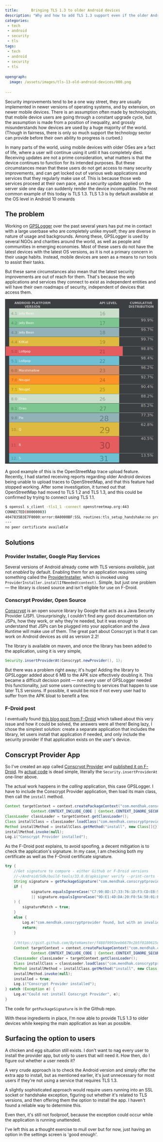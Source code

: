 ```yaml
---
title:      Bringing TLS 1.3 to older Android devices
description: "Why and how to add TLS 1.3 support even if the older Android devices have stopped receiving updates"
categories:
 - tech
 - android
 - security
 - tls
tags:
 - tech
 - android
 - security
 - tls

opengraph: 
  image: /assets/images/tls-13-old-android-devices/000.png

---
```


Security improvements tend to be a one way street, they are usually implemented in newer versions of operating systems, and by extension, on newer mobile devices.  There is an assumption often made by technologists, that mobile device users are going through a constant upgrade cycle, but the assumption is made from a position of inequality, and grossly misunderstands how devices are used by a huge majority of the world.  (Though in fairness, there is only so much support the technology sector can provide before their own ability to progress is curbed.)

In many parts of the world, using mobile devices with older OSes are a fact of life, where a user will continue using it until it has completely died. Receiving updates are not a prime consideration, what matters is that the device continues to function for its intended purposes. But these circumstances mean that these users do not get access to many security improvements, and can get locked out of various web applications and services that they regularly make use of.  This is because those web services proceed at their own pace, and a security update applied on the server side one day can suddenly render the device incompatible. The most common example of this today is TLS 1.3.  TLS 1.3 is by default available at the OS level in Android 10 onwards

## The problem

Working on [GPSLogger](https://gpslogger.app/) over the past several years has put me in contact with a large userbase who are completely unlike myself; they are diverse in nature of usage and backgrounds. Among these, GPSLogger is used by several NGOs and charities around the world, as well as people and communities in emerging economies.  Most of these users do not have the latest devices with the latest OS versions, as it is not a primary concern in their usage habits. Instead, mobile devices are seen as a means to run tools to assist their tasks.  

But these same circumstances also mean that the latest security improvements are out of reach for them.  That's because the web applications and services they connect to exist as independent entities and will have their own roadmaps of security, independent of devices that access them.

![Android OS distribution](/assets/images/tls-13-old-android-devices/001.png)

A good example of this is the OpenStreetMap trace upload feature.  Recently, I had started receiving reports regarding older Android devices being unable to upload traces to OpenStreetMap, and that this feature had stopped working.  After some investigation, it turned out that OpenStreetMap had moved to TLS 1.2 and TLS 1.3, and this could be confirmed by trying to connect using TLS 1.1. 


```bash
$ openssl s_client -tls1_1 -connect openstreetmap.org:443
CONNECTED(00000003)
4047835B3E7F0000:error:0A0000BF:SSL routines:tls_setup_handshake:no protocols available:../ssl/statem/statem_lib.c:104:
---
no peer certificate available
```

## Solutions

### Provider Installer, Google Play Services

Several versions of Android already come with TLS versions _available_, just not _enabled_ by default.  Enabling them for an application requires using something called the  [ProviderInstaller](https://developers.google.com/android/reference/com/google/android/gms/security/ProviderInstaller), which is invoked using `ProviderInstaller.installIfNeeded(context)`.  Simple, but just one problem — the library is closed source and isn't eligible for use on F-Droid.


### Conscrypt Provider, Open Source

[Conscrypt](https://github.com/google/conscrypt) is an open source library by Google that acts as a Java Security Provider (JSP).  Unsurprisingly, I couldn't find any good documentation on JSPs, how they work, or why they're needed, but it was enough to understand that JSPs can be plugged into your application and the Java Runtime will make use of them.  The great part about Conscrypt is that it can work on Android devices as old as version 2.2!  

The library is available on maven, and once the library has been added to the application, using it is very simple, 

```java
Security.insertProviderAt(Conscrypt.newProvider(), 1);
```

But there was a problem right away; it's huge!  Adding the library to GPSLogger added about 6 MB to the APK size effectively doubling it.  This became a difficult decision point — not every user of GPSLogger needed this functionality, just some users connecting to services that happen to use later TLS versions.  If possible, it would be nice if not every user had to suffer from the APK bloat to benefit a few.

### F-Droid post

I eventually found [this blog post from F-Droid](https://f-droid.org/2020/05/29/android-updates-and-tls-connections.html) which talked about this very issue and how it could be solved, the answers were all there!  Being lazy, I chose the simplest solution:  create a separate application that includes the library, let users install that application if needed, and only include the security provider if that application exists on the user's device.

## Conscrypt Provider App

So I've created an app called [Conscrypt Provider](https://github.com/mendhak/Conscrypt-Provider) and [published it on F-Droid](https://f-droid.org/packages/com.mendhak.conscryptprovider/).  Its [actual code](https://github.com/mendhak/Conscrypt-Provider/blob/master/app/src/main/java/com/mendhak/conscryptprovider/ConscryptProvider.kt) is dead simple, literally the `Security.insertProviderAt` one-liner above.  

The actual work happens in the _calling_ application, this case GPSLogger. I have to include the Conscrypt Provider application, then load its main class, then call the `install` method.  

```java
Context targetContext = context.createPackageContext("com.mendhak.conscryptprovider",
            Context.CONTEXT_INCLUDE_CODE | Context.CONTEXT_IGNORE_SECURITY);
ClassLoader classLoader = targetContext.getClassLoader();
Class installClass = classLoader.loadClass("com.mendhak.conscryptprovider.ConscryptProvider");
Method installMethod = installClass.getMethod("install", new Class[]{});
installMethod.invoke(null);
Log.i("Conscrypt Provider installed");
```    

As the F-Droid post explains, to avoid spoofing, a decent mitigation is to check the application's signature.  In my case, I am checking both my certificate as well as the F-Droid certificate signature.  

```java
try {
    //Get signature to compare - either Github or F-Droid versions
    //~/Android/Sdk/build-tools/33.0.0/apksigner verify --print-certs -v ~/Downloads/com.mendhak.conscryptprovider_3.apk
    String signature = getPackageSignature("com.mendhak.conscryptprovider", context);
    if (
            signature.equalsIgnoreCase("C7:90:8D:17:33:76:1D:F3:CD:EB:56:67:16:C8:00:B5:AF:C5:57:DB")
            || signature.equalsIgnoreCase("9D:E1:4D:DA:20:F0:5A:58:01:BE:23:CC:53:34:14:11:48:76:B7:5E")
    ) {
        signatureMatch = true;
    }
    else {
        Log.e("com.mendhak.conscryptprovider found, but with an invalid signature. Ignoring.");
        return;
    }

    //https://gist.github.com/ByteHamster/f488f9993eeb6679c2b5f0180615d518
    Context targetContext = context.createPackageContext("com.mendhak.conscryptprovider",
            Context.CONTEXT_INCLUDE_CODE | Context.CONTEXT_IGNORE_SECURITY);
    ClassLoader classLoader = targetContext.getClassLoader();
    Class installClass = classLoader.loadClass("com.mendhak.conscryptprovider.ConscryptProvider");
    Method installMethod = installClass.getMethod("install", new Class[]{});
    installMethod.invoke(null);
    installed = true;
    Log.i("Conscrypt Provider installed");
} catch (Exception e) {
    Log.e("Could not install Conscrypt Provider", e);
}

```

The code for `getPackageSignature` is in the Github repo.  

With these ingredients in place, I'm now able to provide TLS 1.3 to older devices while keeping the main application as lean as possible.  

## Surfacing the option to users


A chicken and egg situation still exists.  I don't want to nag every user to install the provider app, but only to users that will need it.  How then, do I figure out whether a user needs it?  

A very crude approach is to check the Android version and simply offer the extra app to install, but as mentioned earlier, it's just unnecessary for most users if they're not using a service that requires TLS 1.3.  

A slightly sophisticated approach would require users running into an SSL socket or handshake exception, figuring out whether it's related to TLS versions, and then offering them the option to install the app.  I haven't found a reliable way to determine this. 

Even then, it's still not foolproof, because the exception could occur while the application is running unattended.   

I've left this as a thought exercise to mull over but for now, just having an option in the settings screen is 'good enough'.  
